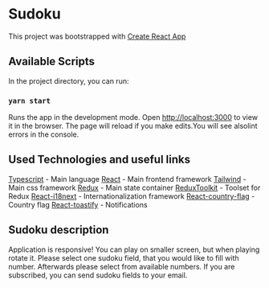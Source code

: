 # Sudoku
This project was bootstrapped with 
[Create React App](https://github.com/facebook/create-react-app)

## Available Scripts
In the project directory, you can run:

### `yarn start`
Runs the app in the development mode.
Open [http://localhost:3000](http://localhost:3000) to view it in the browser.
The page will reload if you make edits.You will see alsolint errors in the console.

## Used Technologies and useful links
[Typescript](https://www.typescriptlang.org/) - Main language
[React](https://reactjs.org/) - Main frontend framework
[Tailwind](https://tailwindcss.com) - Main css framework
[Redux](https://redux.js.org) - Main state container
[ReduxToolkit](https://redux-toolkit.js.org) - Toolset for Redux
[React-i18next](https://react.i18next.com) - Internationalization framework
[React-country-flag](https://github.com/danalloway/react-country-flag) -Country flag
[React-toastify](https://github.com/fkhadra/react-toastify) - Notifications


## Sudoku description
Application is responsive! 
You can play on smaller screen, but when playing rotate it.
Please select one sudoku field, that you would like to fill with number.
Afterwards please select from available numbers.
If you are subscribed, you can send sudoku fields to your email. 
